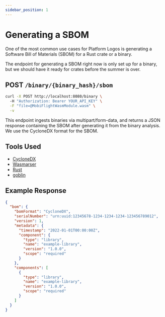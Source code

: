 ```yaml
---
sidebar_position: 1
---
```


# Generating a SBOM

One of the most common use cases for Platform Logos is generating a Software Bill of Materials (SBOM) for a Rust crate or a binary. 

The endpoint for generating a SBOM right now is only set up for a binary, but we should have it ready for crates before the summer is over. 

## POST `/binary/{binary_hash}/sbom`

```bash
curl -X POST http://localhost:8080/binary \    
  -H "Authorization: Bearer YOUR_API_KEY" \
  -F "file=@MobiFlightWasmModule.wasm" \
  -v
```

This endpoint ingests binaries via multipart/form-data, and returns a JSON response containing the SBOM after generating it from the binary analysis. We use the CycloneDX format for the SBOM.

## Tools Used

- [CycloneDX](https://cyclonedx.org/)
- [Wasmarser](https://docs.rs/wasmparser/latest/wasmparser/)
- [Rust](https://www.rust-lang.org/)
- [goblin](https://docs.rs/goblin/latest/goblin/)

## Example Response

```json
{
  "bom": {
    "bomFormat": "CycloneDX",
    "serialNumber": "urn:uuid:12345678-1234-1234-1234-123456789012",
    "version": 1,
    "metadata": {
      "timestamp": "2022-01-01T00:00:00Z",
      "component": {
        "type": "library",
        "name": "example-library",
        "version": "1.0.0",
        "scope": "required"
      }
    },
    "components": [
      {
        "type": "library",
        "name": "example-library",
        "version": "1.0.0",
        "scope": "required"
      }
    ]
  }
}
```
